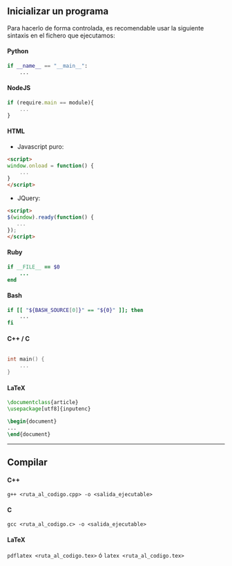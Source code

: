 ## Inicializar un programa
Para hacerlo de forma controlada, es recomendable usar la siguiente sintaxis en el fichero que ejecutamos:

#### Python
```python
if __name__ == "__main__":
    ...
```

#### NodeJS
```javascript
if (require.main == module){
    ...
}
```

#### HTML
- Javascript puro:
```html
<script>
window.onload = function() {
    ...
}
</script>
```

- JQuery:
```html
<script>
$(window).ready(function() { 
   ... 
});
</script>
```

#### Ruby
```ruby
if __FILE__ == $0
    ...
end
```

#### Bash
```bash
if [[ "${BASH_SOURCE[0]}" == "${0}" ]]; then
    ...
fi

```

#### C++ / C
```cpp

int main() {
    ...
}
```

#### LaTeX
```latex
\documentclass{article}
\usepackage[utf8]{inputenc}

\begin{document}
...
\end{document}
```

_____________________________

## Compilar

#### C++
`g++ <ruta_al_codigo.cpp> -o <salida_ejecutable>`

#### C
`gcc <ruta_al_codigo.c> -o <salida_ejecutable>`

#### LaTeX
`pdflatex <ruta_al_codigo.tex>` ó `latex <ruta_al_codigo.tex>`